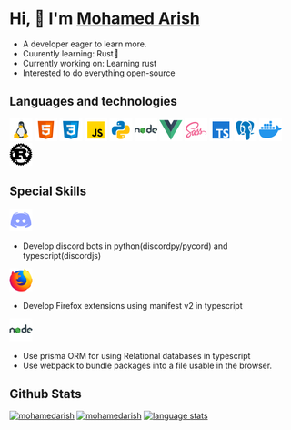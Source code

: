 # Hi, 👋 I'm [Mohamed Arish](https://mohamedarish.live)

- A developer eager to learn more.
- Cuurently learning: Rust🦀
- Currently working on: Learning rust
- Interested to do everything open-source

## Languages and technologies

[![linux](assets/linux.png "linux")](https://www.linux.org) [![html](assets/html.png "html")](https://en.wikipedia.org/wiki/HTML5) [![css](assets/css.png "css")](https://en.wikipedia.org/wiki/CSS) [![javascript](assets/javascript.png "javascript")](https://en.wikipedia.org/wiki/JavaScript) [![python](assets/python.png "python")](https://www.python.org/) [![nodejs](assets/nodejs.png "nodejs")](https://nodejs.org/en/) [![vuejs](assets/vuejs.png "vuejs")](https://vuejs.org/) [![sass](assets/sass.png "sass")](https://sass-lang.com/) [![typescript](assets/typescript.png "typescript")](https://www.typescriptlang.org/) [![postgresql](assets/postgres.png "postgresql")](https://www.postgresql.org/) [![docker](assets/docker.png "docker")](https://www.docker.com/) [![rust](assets/rust.png "rust")](https://www.rust-lang.org/)

## Special Skills

[![discord](assets/discord.png)](https://discord.com/)

- Develop discord bots in python(discordpy/pycord) and typescript(discordjs)

[![firefox](assets/firefox.png)](https://www.mozilla.org/en-US/firefox/new/)

- Develop Firefox extensions using manifest v2 in typescript

[![nodejs](assets/nodejs.png)](https://nodejs.org/en/)

- Use prisma ORM for using Relational databases in typescript
- Use webpack to bundle packages into a file usable in the browser.

## Github Stats

[![mohamedarish](https://streak-stats.demolab.com/?user=mohamedarish&theme=highcontrast#gh-dark-mode-only)](https://www.github.com/mohamedarish)
[![mohamedarish](https://github-readme-stats.vercel.app/api?username=mohamedarish&show_icons=true&theme=dark#gh-dark-mode-only)](https://www.github.com/mohamedarish)
[![language stats](https://github-readme-stats.vercel.app/api/top-langs/?username=mohamedarish&layout=compact&theme=dark#gh-dark-mode-only)](https://github.com/mohamedarish)
